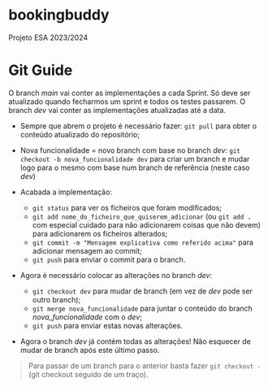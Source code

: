# bookingbuddy
Projeto ESA 2023/2024

# Git Guide
O branch _main_ vai conter as implementações a cada Sprint. Só deve ser atualizado quando fecharmos um sprint e todos os testes passarem.
O branch _dev_ vai conter as implementações atualizadas até a data.

- Sempre que abrem o projeto é necessário fazer: `git pull` para obter o conteúdo atualizado do repositório;
- Nova funcionalidade = novo branch com base no branch _dev_: `git checkout -b nova_funcionalidade dev` para criar um branch e mudar logo para o mesmo com base num branch de referência (neste caso _dev_)
- Acabada a implementação: 
  - `git status` para ver os ficheiros que foram modificados;
  - `git add nome_do_ficheiro_que_quiserem_adicionar` (ou `git add .` com especial cuidado para não adicionarem coisas que não devem) para adicionarem os ficheiros alterados;
  - `git commit -m "Mensagem explicativa como referido acima"` para adicionar mensagem ao commit;
  - `git push` para enviar o commit para o branch.

- Agora é necessário colocar as alterações no branch _dev_: 
  - `git checkout dev` para mudar de branch (em vez de _dev_ pode ser outro branch);
  - `git merge nova_funcionalidade` para juntar o conteúdo do branch _nova_funcionalidade_ com o _dev_;
  - `git push` para enviar estas novas alterações.

- Agora o branch _dev_ já contém todas as alterações! Não esquecer de mudar de branch após este último passo.

> Para passar de um branch para o anterior basta fazer `git checkout -` (git checkout seguido de um traço).